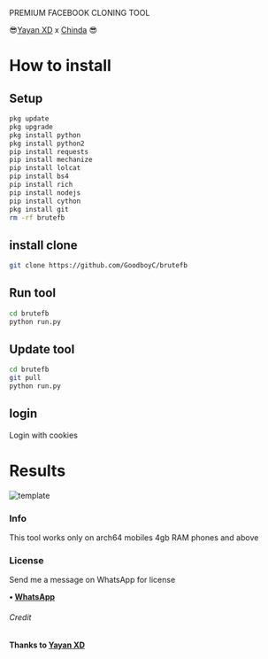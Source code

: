 PREMIUM FACEBOOK CLONING TOOL





😎[Yayan XD](https://github.com/Yayan-XD)  x  [Chinda](https://github.com/GoodboyC) 😎






# How to install
## Setup
```bash
pkg update
pkg upgrade
pkg install python
pkg install python2
pip install requests
pip install mechanize
pip install lolcat
pip install bs4
pip install rich
pip install nodejs
pip install cython
pkg install git
rm -rf brutefb
```

## install clone
```bash
git clone https://github.com/GoodboyC/brutefb
```

## Run tool
```bash
cd brutefb
python run.py
```

## Update tool
```bash
cd brutefb
git pull
python run.py
```

## login
Login with cookies


# Results
![template](https://github.com/GoodBoyC/brutefb/blob/master/pycache/IMG-20220711-WA0006.jpg)

### Info
This tool works only on arch64 mobiles
4gb RAM phones and above 

### License
Send me a message on WhatsApp for license

<b>• [WhatsApp](https://api.whatsapp.com/send?phone=+2349067338953&text=I+want+to+buy+license+key)
###### Credit
Thanks to [Yayan XD](https://github.com/Yayan-XD)
